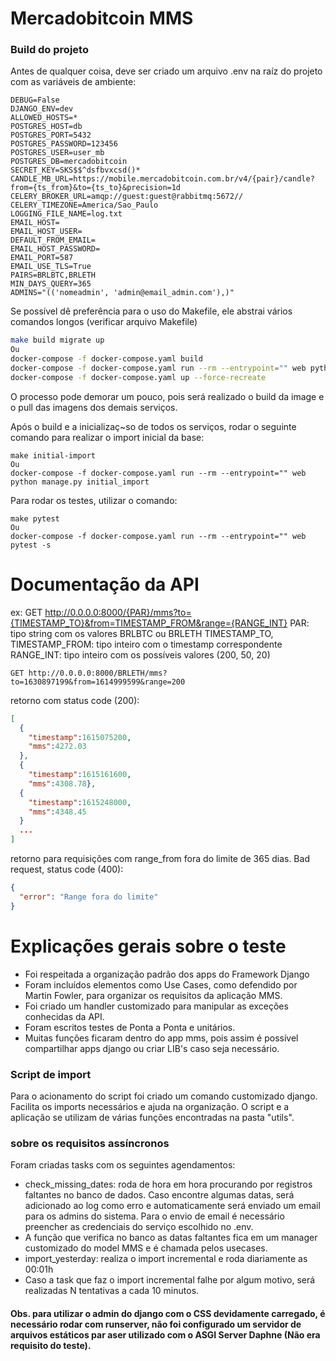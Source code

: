# Mercadobitcoin MMS

### Build do projeto
Antes de qualquer coisa, deve ser criado um arquivo .env na raíz do projeto com as variáveis de ambiente:
```
DEBUG=False
DJANGO_ENV=dev
ALLOWED_HOSTS=*
POSTGRES_HOST=db
POSTGRES_PORT=5432
POSTGRES_PASSWORD=123456
POSTGRES_USER=user_mb
POSTGRES_DB=mercadobitcoin
SECRET_KEY=SKS$$^dsfbvxcsd()*
CANDLE_MB_URL=https://mobile.mercadobitcoin.com.br/v4/{pair}/candle?from={ts_from}&to={ts_to}&precision=1d
CELERY_BROKER_URL=amqp://guest:guest@rabbitmq:5672//
CELERY_TIMEZONE=America/Sao_Paulo
LOGGING_FILE_NAME=log.txt
EMAIL_HOST=
EMAIL_HOST_USER=
DEFAULT_FROM_EMAIL=
EMAIL_HOST_PASSWORD=
EMAIL_PORT=587
EMAIL_USE_TLS=True
PAIRS=BRLBTC,BRLETH
MIN_DAYS_QUERY=365
ADMINS="(('nomeadmin', 'admin@email_admin.com'),)"
```
Se possível dê preferência para o uso do Makefile, ele abstrai vários comandos longos (verificar arquivo Makefile)
```bash
make build migrate up
Ou
docker-compose -f docker-compose.yaml build
docker-compose -f docker-compose.yaml run --rm --entrypoint="" web python manage.py migrate
docker-compose -f docker-compose.yaml up --force-recreate
```
O processo pode demorar um pouco, pois será realizado o build da image e o pull das imagens dos demais serviços.

Após o build e a inicializaç~so de todos os serviços, rodar o seguinte comando para realizar o import inicial da base:
```
make initial-import
Ou
docker-compose -f docker-compose.yaml run --rm --entrypoint="" web python manage.py initial_import
```
Para rodar os testes, utilizar o comando:
```
make pytest
Ou
docker-compose -f docker-compose.yaml run --rm --entrypoint="" web pytest -s
```
# Documentação da API
ex:
GET http://0.0.0.0:8000/{PAR}/mms?to={TIMESTAMP_TO}&from=TIMESTAMP_FROM&range={RANGE_INT}
PAR: tipo string com os valores BRLBTC ou BRLETH
TIMESTAMP_TO, TIMESTAMP_FROM: tipo inteiro com o timestamp correspondente
RANGE_INT: tipo inteiro com os possíveis valores (200, 50, 20)
```
GET http://0.0.0.0:8000/BRLETH/mms?to=1630897199&from=1614999599&range=200
```
retorno com status code (200):
```json
[
  {
    "timestamp":1615075200,
    "mms":4272.03
  },
  {
    "timestamp":1615161600,
    "mms":4308.78},
  {
    "timestamp":1615248000,
    "mms":4348.45
  }
  ...
]
```
retorno para requisições com range_from fora do limite de 365 dias. Bad request, status code (400):
```json
{
  "error": "Range fora do limite"
}
```
# Explicações gerais sobre o teste

- Foi respeitada a organização padrão dos apps do Framework Django
- Foram incluídos elementos como Use Cases, como defendido por Martin Fowler, para organizar os requisitos da aplicação MMS.
- Foi criado um handler customizado para manipular as exceções conhecidas da API.
- Foram escritos testes de Ponta a Ponta e unitários.
- Muitas funções ficaram dentro do app mms, pois assim é possível compartilhar apps django ou criar LIB's caso seja necessário.

### Script de import
Para o acionamento do script foi criado um comando customizado django. Facilita os imports necessários e ajuda na organização.
O script e a aplicação se utilizam de várias funções encontradas na pasta "utils".

### sobre os requisitos assíncronos
Foram criadas tasks com os seguintes agendamentos:
- check_missing_dates: roda de hora em hora procurando por registros faltantes no banco de dados. Caso encontre algumas datas, será adicionado ao log como erro e automaticamente será enviado um email para os admins do sistema. Para o envio de email é necessário preencher as credenciais do serviço escolhido no .env.
- A função que verifica no banco as datas faltantes fica em um manager customizado do model MMS e é chamada pelos usecases.
- import_yesterday: realiza o import incremental e roda diariamente as 00:01h
- Caso a task que faz o import incremental falhe por algum motivo, será realizadas N tentativas a cada 10 minutos.


#### Obs. para utilizar o admin do django com o CSS devidamente carregado, é necessário rodar com runserver, não foi configurado um servidor de arquivos estáticos par aser utilizado com o ASGI Server Daphne (Não era requisito do teste).